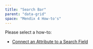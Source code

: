 ```yaml
---
title: "Search Bar"
parent: "data-grid"
space: "Mendix 4 How-to's"
---
```

Please select a how-to:

*   [Connect an Attribute to a Search Field](connect-an-attribute-to-a-search-field)
